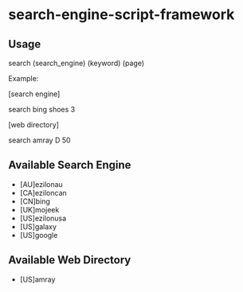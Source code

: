 # search-engine-script-framework## Usagesearch (search_engine) (keyword) (page)Example:[search engine]search bing shoes 3[web directory]search amray D 50## Available Search Engine* [AU]ezilonau* [CA]eziloncan* [CN]bing* [UK]mojeek* [US]ezilonusa* [US]galaxy* [US]google## Available Web Directory* [US]amray
